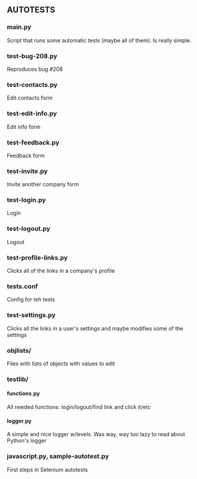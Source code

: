 AUTOTESTS
---------

### main.py
Script that runs some automatic tests (maybe all of them). Is really simple.

### test-bug-208.py
Reproduces bug #208 

### test-contacts.py
Edit contacts form

### test-edit-info.py
Edit info form

### test-feedback.py
Feedback form

### test-invite.py
Invite another company form

### test-login.py
Login

### test-logout.py
Logout

### test-profile-links.py
Clicks all of the links in a company's profile

### tests.conf
Config for teh tests

### test-settings.py
Clicks all the links in a user's settings and maybe modifies some of the settings

### objlists/
Files with lists of objects with values to edit

### testlib/
#### functions.py
All needed functions: login/logout/find link and click it/etc
#### logger.py
A simple and nice logger w/levels. Was way, way too lazy to read about Python's logger

### javascript.py, sample-autotest.py
First steps in Selenium autotests
